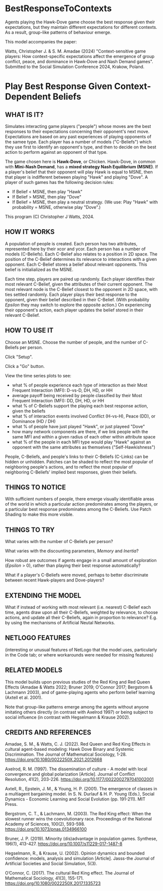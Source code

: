 # BestResponseToContexts
Agents playing the Hawk-Dove game choose the best response given their expectations, but they maintain different expectations for different contexts. As a result, group-like patterns of behaviour emerge.

This model accompanies the paper:

Watts, Christopher J. & S. M. Amadae (2024) "Context-sensitive game players: How context-specific expectations affect the emergence of group conflict, peace, and dominance in Hawk-Dove and Nash Demand games". Submitted to the Social Simulation Conference 2024, Krakow, Poland.

# Play Best Response Given Context-Dependent Beliefs
## WHAT IS IT?

Simulates interacting game players ("people") whose moves are the best responses to their expectations concerning their opponent's next move. Expectations are based on any past experiences of playing opponents of the samee type. Each player has a number of models ("C-Beliefs") which they use first to identify an opponent's type, and then to decide on the best action to perform against an opponent of that type.

The game chosen here is __Hawk-Dove__, or Chicken. Hawk-Dove, in common with __Mini-Nash Demand__, has a __mixed strategy Nash Equilibrium (MSNE)__. If a player's belief that their opponent will play Hawk is equal to MSNE, then that player is indifferent between playing "Hawk" and playing "Dove". A player of such games has the following decision rules:

* If Belief < MSNE, then play "Hawk"
* If Belief > MSNE, then play "Dove"
* If Belief = MSNE, then play a neutral strategy. (We use: Play "Hawk" with probability = MSNE, otherwise play "Dove".)
 

This program (C) Christopher J Watts, 2024.

## HOW IT WORKS

A population of people is created. Each person has two attributes, represented here by their xcor and ycor. Each person has a number of models (C-Beliefs). Each C-Belief also relates to a position in 2D space. The position of the C-Belief determines its relevance to interactions with a given opponent. Each C-Belief stores a belief about relevant opponents. This belief is initialialized as the MSNE.
 
Each time step, players are paired up randomly. Each player identifies their most relevant C-Belief, given the attributes of their current opponent. The most relevant node is the C-Belief closest to the opponent in 2D space, with ties settled randomly. Each player plays their best response to the opponent, given their belief described in their C-Belief. (With probability _Epsilon_ they may switch to explore the opposite action.) On experiencing their opponent's action, each player updates the belief stored in their relevant C-Belief.

## HOW TO USE IT

Choose an MSNE. Choose the number of people, and the number of C-Beliefs per person.

Click "Setup".

Click a "Go" button.

View the time series plots to see:

* what % of people experience each type of interaction as their Most Frequent Interaction (MFI): D-vs-D, DH, HD, or HH
* average payoff being received by people classified by their Most Frequent Interaction (MFI): DD, DH, HD, or HH
* what % of C-Beliefs support the playing each best response action, given the beliefs
* what % of interaction events involved Conflict (H-vs-H), Peace (DD), or Dominance (HD / DH)
* what % of people have just played "Hawk", or just playeed "Dove"
* how many network components are there, if we link people with the same MFI and within a given radius of each other within attribute space
* what % of the people in each MFI type would play "Hawk" against an opponent with the same attributes as themselves ("Self-Hawkishness")

People, C-Beliefs, and people's links to their C-Beliefs (C-Links) can be hidden or unhidden. Patches can be shaded to reflect the most popular of neighboring people's actions, and to reflect the most popular of neighboring C-Beliefs' implied best responses, given their beliefs.

## THINGS TO NOTICE

With sufficient numbers of people, there emerge visually identifiable areas of the world in which a particular action predominates among the players, or a particular best response predominates among the C-Beliefs. Use Patch Shading to make this more visible.

## THINGS TO TRY

What varies with the number of C-Beliefs per person?

What varies with the discounting parameters, _Memory_ and _Inertia_?

How robust are outcomes if agents engage in a small amount of exploration (_Epsilon_ > 0), rather than playing their best response automatically?

What if a player's C-Beliefs were moved, perhaps to better discriminate between recent Hawk-players and Dove-players?

## EXTENDING THE MODEL

What if instead of working with most relevant (i.e. nearest) C-Belief each time, agents draw upon all their C-Beliefs, weighted by relevance, to choose actions, and update all their C-Beliefs, again in proportion to relevance? E.g. by using the mechanisms of Artificial Neutal Networks.

## NETLOGO FEATURES

(interesting or unusual features of NetLogo that the model uses, particularly in the Code tab; or where workarounds were needed for missing features)

## RELATED MODELS

This model builds upon previous studies of the Red King and Red Queen Effects (Amadae & Watts 2022; Bruner 2019; O'Connor 2017; Bergstrom & Lachmann 2003), and of game-playing agents who perform belief learning (Axtell et al. 2001).

Note that group-like patterns emerge among the agents without anyone imitating others directly (in contrast with Axelrod 1997) or being subject to social influence (in contrast with Hegselmann & Krause 2002).

## CREDITS AND REFERENCES

Amadae, S. M., & Watts, C. J. (2022). Red Queen and Red King Effects in cultural agent-based modeling: Hawk Dove Binary and Systemic Discrimination. The Journal of Mathematical Sociology, 1-28. https://doi.org/10.1080/0022250X.2021.2012668 

Axelrod, R. M. (1997). The dissemination of culture - A model with local convergence and global polarization [Article]. Journal of Conflict Resolution, 41(2), 203-226. https://doi.org/10.1177/0022002797041002001 

Axtell, R., Epstein, J. M., & Young, H. P. (2001). The emergence of classes in a multiagent bargaining model. In S. N. Durlauf & H. P. Young (Eds.), Social Dynamics - Economic Learning and Social Evolution (pp. 191-211). MIT Press. 

Bergstrom, C. T., & Lachmann, M. (2003). The Red King effect: When the slowest runner wins the coevolutionary race. Proceedings of the National Academy of Sciences, 100(2), 593-598. https://doi.org/10.1073/pnas.0134966100 

Bruner, J. P. (2019). Minority (dis)advantage in population games. Synthese, 196(1), 413-427. https://doi.org/10.1007/s11229-017-1487-8 

Hegselmann, R., & Krause, U. (2002). Opinion dynamics and bounded confidence: models, analysis and simulation [Article]. Jasss-the Journal of Artificial Societies and Social Simulation, 5(3). 

O’Connor, C. (2017). The cultural Red King effect. The Journal of Mathematical Sociology, 41(3), 155-171. https://doi.org/10.1080/0022250X.2017.1335723 
